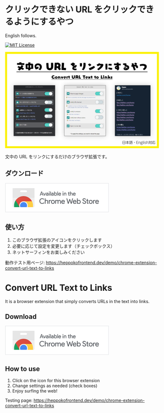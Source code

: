 # クリックできない URL をクリックできるようにするやつ

English follows.

[![MIT License](http://img.shields.io/badge/license-MIT-blue.svg?style=flat)](LICENSE)

![](./images/main.png)

文中の URL をリンクにするだけのブラウザ拡張です。

## ダウンロード

[![Available in the Chrome Web Store](./images/iNEddTyWiMfLSwFD6qGq.png)](https://chromewebstore.google.com/detail/%E6%96%87%E4%B8%AD%E3%81%AEurl%E3%82%92%E3%83%AA%E3%83%B3%E3%82%AF%E3%81%AB%E3%81%99%E3%82%8B%E3%82%84%E3%81%A4/abenkfdcgjcigijkifdmjhpehoilnnid)

## 使い方

1. このブラウザ拡張のアイコンをクリックします
2. 必要に応じて設定を変更します（チェックボックス）
3. ネットサーフィンをお楽しみください

動作テスト用ページ: <https://heppokofrontend.dev/demo/chrome-extension-convert-url-text-to-links>

# Convert URL Text to Links

It is a browser extension that simply converts URLs in the text into links.

## Download

[![Available in the Chrome Web Store](./images/iNEddTyWiMfLSwFD6qGq.png)](https://chromewebstore.google.com/detail/convert-url-text-to-links/abenkfdcgjcigijkifdmjhpehoilnnid)

## How to use

1. Click on the icon for this browser extension
2. Change settings as needed (check boxes)
3. Enjoy surfing the web!

Testing page: <https://heppokofrontend.dev/demo/chrome-extension-convert-url-text-to-links>
